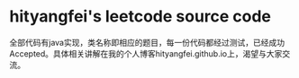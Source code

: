 # hityangfei's leetcode source code

全部代码有java实现，类名称即相应的题目，每一份代码都经过测试，已经成功Accepted。具体相关讲解在我的个人博客hityangfei.github.io上，渴望与大家交流。

